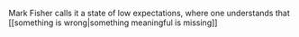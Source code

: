 Mark Fisher calls it a state of low expectations, where one understands that [[something is wrong|something meaningful is missing]]
